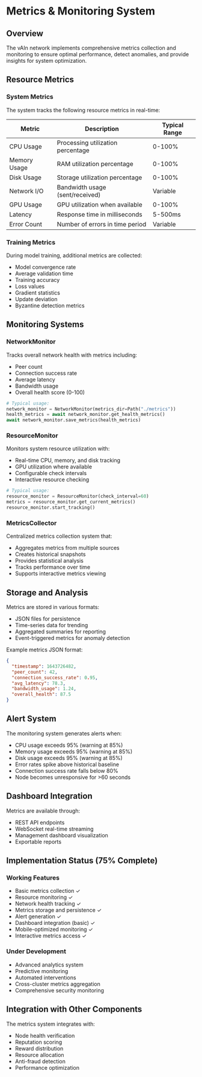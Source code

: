 # Metrics & Monitoring System

## Overview

The vAIn network implements comprehensive metrics collection and monitoring to ensure optimal performance, detect anomalies, and provide insights for system optimization.

## Resource Metrics

### System Metrics
The system tracks the following resource metrics in real-time:

| Metric | Description | Typical Range |
|--------|-------------|---------------|
| CPU Usage | Processing utilization percentage | 0-100% |
| Memory Usage | RAM utilization percentage | 0-100% |
| Disk Usage | Storage utilization percentage | 0-100% |
| Network I/O | Bandwidth usage (sent/received) | Variable |
| GPU Usage | GPU utilization when available | 0-100% |
| Latency | Response time in milliseconds | 5-500ms |
| Error Count | Number of errors in time period | Variable |

### Training Metrics
During model training, additional metrics are collected:

- Model convergence rate
- Average validation time
- Training accuracy
- Loss values
- Gradient statistics
- Update deviation
- Byzantine detection metrics

## Monitoring Systems

### NetworkMonitor

Tracks overall network health with metrics including:
- Peer count
- Connection success rate
- Average latency
- Bandwidth usage
- Overall health score (0-100)

```python
# Typical usage:
network_monitor = NetworkMonitor(metrics_dir=Path("./metrics"))
health_metrics = await network_monitor.get_health_metrics()
await network_monitor.save_metrics(health_metrics)
```

### ResourceMonitor

Monitors system resource utilization with:
- Real-time CPU, memory, and disk tracking
- GPU utilization where available
- Configurable check intervals
- Interactive resource checking

```python
# Typical usage:
resource_monitor = ResourceMonitor(check_interval=60)
metrics = resource_monitor.get_current_metrics()
resource_monitor.start_tracking()
```

### MetricsCollector

Centralized metrics collection system that:
- Aggregates metrics from multiple sources
- Creates historical snapshots
- Provides statistical analysis
- Tracks performance over time
- Supports interactive metrics viewing

## Storage and Analysis

Metrics are stored in various formats:
- JSON files for persistence
- Time-series data for trending
- Aggregated summaries for reporting
- Event-triggered metrics for anomaly detection

Example metrics JSON format:
```json
{
  "timestamp": 1643726482,
  "peer_count": 42,
  "connection_success_rate": 0.95,
  "avg_latency": 78.3,
  "bandwidth_usage": 1.24,
  "overall_health": 87.5
}
```

## Alert System

The monitoring system generates alerts when:
- CPU usage exceeds 95% (warning at 85%)
- Memory usage exceeds 95% (warning at 85%)
- Disk usage exceeds 95% (warning at 85%)
- Error rates spike above historical baseline
- Connection success rate falls below 80%
- Node becomes unresponsive for >60 seconds

## Dashboard Integration

Metrics are available through:
- REST API endpoints
- WebSocket real-time streaming
- Management dashboard visualization
- Exportable reports

## Implementation Status (75% Complete)

### Working Features
- Basic metrics collection ✓
- Resource monitoring ✓
- Network health tracking ✓
- Metrics storage and persistence ✓
- Alert generation ✓
- Dashboard integration (basic) ✓
- Mobile-optimized monitoring ✓
- Interactive metrics access ✓

### Under Development
- Advanced analytics system
- Predictive monitoring
- Automated interventions
- Cross-cluster metrics aggregation
- Comprehensive security monitoring

## Integration with Other Components

The metrics system integrates with:
- Node health verification
- Reputation scoring
- Reward distribution
- Resource allocation
- Anti-fraud detection
- Performance optimization
